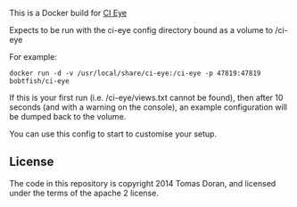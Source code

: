 This is a Docker build for [CI Eye](http://netmelody.org/ci-eye/)

Expects to be run with the ci-eye config directory bound as a volume to /ci-eye

For example:

    docker run -d -v /usr/local/share/ci-eye:/ci-eye -p 47819:47819 bobtfish/ci-eye

If this is your first run (i.e. /ci-eye/views.txt cannot be found), then
after 10 seconds (and with a warning on the console), an example
configuration will be dumped back to the volume.

You can use this config to start to customise your setup.

License
-------

The code in this repository is copyright 2014 Tomas Doran, and licensed under the terms of the apache 2 license.

